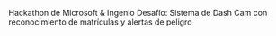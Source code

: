 Hackathon de Microsoft & Ingenio
Desafío: Sistema de Dash Cam con reconocimiento de matrículas y alertas de peligro
